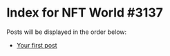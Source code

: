 # Index for NFT World #3137
Posts will be displayed in the order below:

- [Your first post](./001-first.md)

